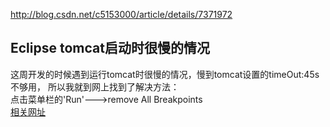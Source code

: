 http://blog.csdn.net/c5153000/article/details/7371972
## Eclipse tomcat启动时很慢的情况
这周开发的时候遇到运行tomcat时很慢的情况，慢到tomcat设置的timeOut:45s不够用， 所以我就到网上找到了解决方法：  
点击菜单栏的'Run'--->remove All Breakpoints  
[相关网址](http://blog.csdn.net/c5153000/article/details/7371972)
